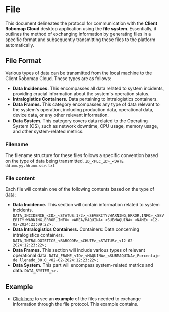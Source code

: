# File
This document delineates the protocol for communication with the **Client Robomap Cloud** desktop application using the **file system**. Essentially, it outlines the method of exchanging information by generating files in a specific format and subsequently transmitting these files to the platform automatically.

## File Format
Various types of data can be transmitted from the local machine to the Client Robomap Cloud. These types are as follows:
- **Data Incidences.** This encompasses all data related to system incidents, providing crucial information about the system's operation status.
- **Intralogistics Containers.** Data pertaining to intralogistics containers.
- **Data Frames.** This category encompasses any type of data relevant to the system's operation, including production data, operational data, device data, or any other relevant information.
- **Data System.** This category covers data related to the Operating System (OS), such as network downtime, CPU usage, memory usage, and other system-related metrics.

### Filename
The filename structure for these files follows a specific convention based on the type of data being transmitted.
`ID_<PLC_ID>_<DATE dd.mm.yy.hh.mm.ss>.txt`

### File content
Each file will contain one of the following contents based on the type of data:

- **Data Incidence.** This section will contain information related to system incidents.
    `DATA_INCIDENCE_<ID>_<STATUS:1/2>_<SEVERITY:WARNING,ERROR,INFO>_<SEVERITY:WARNING,ERROR,INFO>_<AREA/MAQUINA>_<SUBMAQUINA>_<NAME>_<12-02-2024:23:09:22>;`
- **Data Intralogistics Containers.** Containers: Data concerning intralogistics containers.
    `DATA_INTRALOGISTICS_<BARCODE>_<CHUTE>_<STATUS>_<12-02-2024:12:23:22>;`
- **Data Frames.** This section will include various types of relevant operational data.
    `DATA_FRAME_<ID>_<MAQUINA>_<SUBMAQUINA>_Porcentaje de llenado_30.0_<02-02-2024:12:23:22>;`
- **Data System.** This part will encompass system-related metrics and data.
    `DATA_SYSTEM_<>.`

## Example
- [Click here](https://github.com/robomap/Client-Robomap-Cloud/blob/main/documentation/File/send) to see an **example** of the files needed to exchange information through the file protocol. This example contains.
